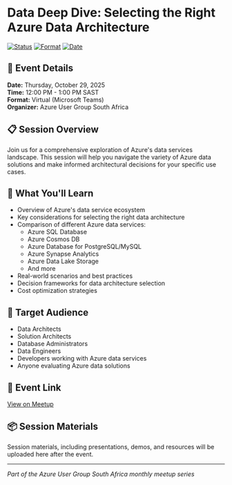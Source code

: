 # Data Deep Dive: Selecting the Right Azure Data Architecture

[![Status](https://img.shields.io/badge/Status-Upcoming-orange)](#)
[![Format](https://img.shields.io/badge/Format-Teams_Meeting-blue)](#)
[![Date](https://img.shields.io/badge/Date-October_29,_2025-green)](#)

## 📅 Event Details

**Date:** Thursday, October 29, 2025  
**Time:** 12:00 PM - 1:00 PM SAST  
**Format:** Virtual (Microsoft Teams)  
**Organizer:** Azure User Group South Africa

## 📋 Session Overview

Join us for a comprehensive exploration of Azure's data services landscape. This session will help you navigate the variety of Azure data solutions and make informed architectural decisions for your specific use cases.

## 🎯 What You'll Learn

- Overview of Azure's data service ecosystem
- Key considerations for selecting the right data architecture
- Comparison of different Azure data services:
  - Azure SQL Database
  - Azure Cosmos DB
  - Azure Database for PostgreSQL/MySQL
  - Azure Synapse Analytics
  - Azure Data Lake Storage
  - And more
- Real-world scenarios and best practices
- Decision frameworks for data architecture selection
- Cost optimization strategies

## 👥 Target Audience

- Data Architects
- Solution Architects
- Database Administrators
- Data Engineers
- Developers working with Azure data services
- Anyone evaluating Azure data solutions

## 🔗 Event Link

[View on Meetup](https://www.meetup.com/azure-user-group-southafrica/events/311438208/)

## 📦 Session Materials

Session materials, including presentations, demos, and resources will be uploaded here after the event.

---

*Part of the Azure User Group South Africa monthly meetup series*

